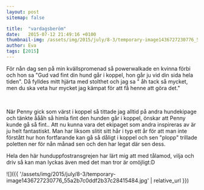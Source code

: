 ```yaml
---
layout: post
sitemap: false

title:  "vardagsberöm"
date:   2015-07-12 21:49:16 +0100
thumbnail-img: /assets/img/2015/july/8-3/temporary-image1436727230776_55a2b7c0ddf2b37c28415484.jpg
author: Eva
tags: [2015]
---
```


För nån dag sen på min kvällspromenad så powerwalkade en kvinna förbi och hon sa "Gud vad fint din hund går i koppel, hon går ju vid din sida hela tiden". Då fylldes mitt hjärta med stolthet och jag sa " åh tack så mycket, men du ska veta hur mycket jag kämpat för att få henne att göra det." 




 




När Penny gick som värst i koppel så tittade jag alltid på andra hundekipage och tänkte åååh så himla fint den hunden går i koppel, önskar att Penny kunde gå så fint.. Att nu kunna vara det ekipaget som andra inspireras av är ju helt fantastiskt. Man har liksom slitit sitt hår i typ ett år för att man inte förstått hur hon fortfarande kan gå så dåligt i koppel och sen "plopp" trillade poletten ner för nån månad sen och den har legat där sen dess. 

Hela den här hunduppfostransgrejen har lärt mig att med tålamod, vilja och driv så kan man lyckas även med det man tror är omöjligt:D

![]({{ '/assets/img/2015/july/8-3/temporary-image1436727230776_55a2b7c0ddf2b37c28415484.jpg'  | relative_url }})

